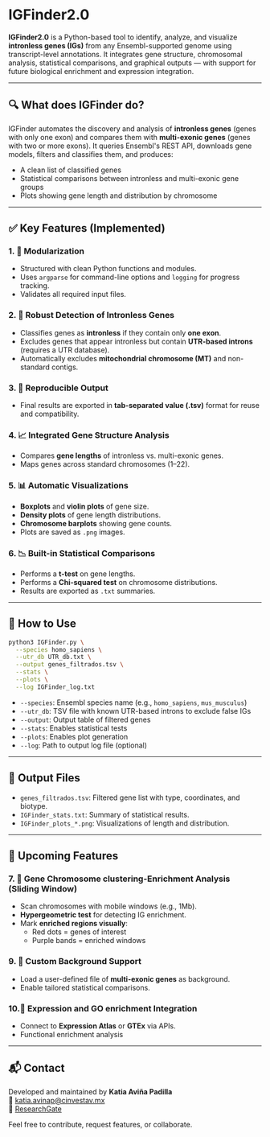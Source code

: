 # IGFinder2.0

**IGFinder2.0** is a Python-based tool to identify, analyze, and visualize **intronless genes (IGs)** from any Ensembl-supported genome using transcript-level annotations. It integrates gene structure, chromosomal analysis, statistical comparisons, and graphical outputs — with support for future biological enrichment and expression integration.

---

## 🔍 What does IGFinder do?

IGFinder automates the discovery and analysis of **intronless genes** (genes with only one exon) and compares them with **multi-exonic genes** (genes with two or more exons). It queries Ensembl's REST API, downloads gene models, filters and classifies them, and produces:

- A clean list of classified genes
- Statistical comparisons between intronless and multi-exonic gene groups
- Plots showing gene length and distribution by chromosome

---

## ✅ Key Features (Implemented)

### 1. 🔧  Modularization

- Structured with clean Python functions and modules.
- Uses `argparse` for command-line options and `logging` for progress tracking.
- Validates all required input files.

### 2. 🧬 Robust Detection of Intronless Genes

- Classifies genes as **intronless** if they contain only **one exon**.
- Excludes genes that appear intronless but contain **UTR-based introns** (requires a UTR database).
- Automatically excludes **mitochondrial chromosome (MT)** and non-standard contigs.

### 3. 💾 Reproducible Output

- Final results are exported in **tab-separated value (.tsv)** format for reuse and compatibility.

### 4. 📈 Integrated Gene Structure Analysis

- Compares **gene lengths** of intronless vs. multi-exonic genes.
- Maps genes across standard chromosomes (1–22).

### 5. 📊 Automatic Visualizations

- **Boxplots** and **violin plots** of gene size.
- **Density plots** of gene length distributions.
- **Chromosome barplots** showing gene counts.
- Plots are saved as `.png` images.

### 6. 📉 Built-in Statistical Comparisons

- Performs a **t-test** on gene lengths.
- Performs a **Chi-squared test** on chromosome distributions.
- Results are exported as `.txt` summaries.

---

## 🧪 How to Use

```bash
python3 IGFinder.py \
  --species homo_sapiens \
  --utr_db UTR_db.txt \
  --output genes_filtrados.tsv \
  --stats \
  --plots \
  --log IGFinder_log.txt
```

- `--species`: Ensembl species name (e.g., `homo_sapiens`, `mus_musculus`)
- `--utr_db`: TSV file with known UTR-based introns to exclude false IGs
- `--output`: Output table of filtered genes
- `--stats`: Enables statistical tests
- `--plots`: Enables plot generation
- `--log`: Path to output log file (optional)

---

## 📂 Output Files

- `genes_filtrados.tsv`: Filtered gene list with type, coordinates, and biotype.
- `IGFinder_stats.txt`: Summary of statistical results.
- `IGFinder_plots_*.png`: Visualizations of length and distribution.

---

## 🚧 Upcoming Features

### 7. 🧬 Gene Chromosome clustering-Enrichment Analysis (Sliding Window)

- Scan chromosomes with mobile windows (e.g., 1Mb).
- **Hypergeometric test** for detecting IG enrichment.
- Mark **enriched regions visually**:
  - Red dots = genes of interest
  - Purple bands = enriched windows



### 9. 🧬 Custom Background Support

- Load a user-defined file of **multi-exonic genes** as background.
- Enable tailored statistical comparisons.

### 10.🧬 Expression and GO enrichment Integration

- Connect to **Expression Atlas** or **GTEx** via APIs.
- Functional enrichment analysis


---

## 📬 Contact

Developed and maintained by **Katia Aviña Padilla**  
📧 katia.avinap@cinvestav.mx  
🔗 [ResearchGate](https://www.researchgate.net/profile/Katia-Avina-Padilla)

Feel free to contribute, request features, or collaborate.

